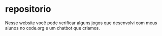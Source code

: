# repositorio
Nesse website você pode verificar alguns jogos que desenvolvi com meus alunos no code.org e um chatbot que criamos.
